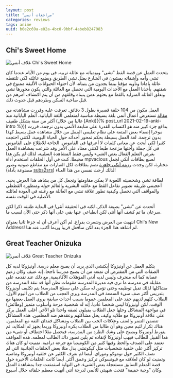 ```yaml
---
layout: post
title: "مراجعات أنمي"
categories: reviews
tags: anime
uuid: b0e2c69a-e02a-4bc0-9bbf-4abeb8247983
---
```


## Chi's Sweet Home

![غلاف أنمي Chi's Sweet Home](https://cdn.myanimelist.net/images/anime/6/7632.jpg)

يتحدث العمل عن قصة القط "تشي" ويومياته مع عائلة تربيه. في يوم من الأيام عندما كان تشي وأمه وأشقائه يمشون في الشارع يضل تشي الطريق ويضيع عائلته لكي تلتقطه عائلة يامادا وتأويه مؤقتا بينما يجدون من يتبناه، لأن احتواء الحيوانات الأليفة ممنوع في شقتهم. يأخذنا العمل مع الأحداث اليومية التي تحصل مع العائلة والتي يكون محورها تشي وتعلق العائلة المتزايد بالقط مع بحثهم عمن يتبناه وقلقهم من أن يتم اكتشاف أمرهم من قبل صاحبة السكن وطردهم قبل حدوث ذلك.

العمل مكون من 104 حلقة قصيرة بطول 3 دقائق. تعرفت عليه وقررت مشاهدته من [مقالة](https://japaneselevelup.com/5-anime-that-you-shouldnt-need-english-subtitles-to-watch/) تستعرض أعمال أنمي بلغة بسيطة مناسبة لمتعلمي اللغة اليابانية. أتعلم اليابانية منذ أكثر من سنة بشكل طفيف (غالبا من خلال [Anki]({% post_url 2021-02-19-anki-intro %})) بدافع جزء كبير منه هو اكتساب القدرة على متابعة الأنمي بدون ترجمة. قررت موخرا إضفاء بعض المتعة على نظام تعليمي الممل من خلال مشاهدة عمل بسيط كهذا بدون ترجمة. لغة العمل بسيطة بحكم تمحور أحداثه حول الحياة اليومية، لكنني احتجت كثيرا لكي أبحث عن معاني كلمات لا أعرفها في القاموس. الحاجة للاطلاع على القاموس في كل جملة وأختها مزعجة طبعا لكنني معتاد على الأمر وقد شرعت بمشاهدة العمل بغرض التعلم الفعال بعض الشيء وليس فقط المشاهدة السلبية، لذلك لم يكن هذا محبطا.
كنت في أول الحلقات استخدم أداة mpvacious لصنع بطاقات أنكي لجمل مختارة، لكن وجدت [رزمة أنكي جاهزة](https://ankiweb.net/shared/info/1810732231) تضم بطاقات لكل العبارات مع مقاطع صوتية وصور (مصنوعة بأداة [subs2srs](https://subs2srs.sourceforge.net/)) لذلك أرحت نفسي من هذا العناء!

لطافة تشي وشخصيته اللعوبة لا يمكن مقاومتها وتجعل كل من يشاهد هذا العرض يحبه. أعجبتني طريقة تصوير تفاعل القط مع عائلته البشرية والعالم حوله ومنظوره القططي والمواقف التي تحصل وكيفية تطور علاقة تشي مع العائلة مع رغبته في العودة لعائلته الأصلية في الوقت نفسه.

أتحدث عن "تشي" بصيغة الذكر، لكنه في الحقيقة أنثى! في البداية ظننته ذكرا لكن سرعان ما تم كشف أنها أنثى لكن انطباعي عنها بقي على أنها ذكر حتى الآن لسبب ما.

انتهيت من العرض وشعرت بفراغ. لم أكن أعرف أن له جزءا ثانيا بعنوان Chi's New Address! لم أشاهد هذا الجزء بعد لكن سأفعل قريبا وربما أكتب عنه هنا.

## Great Teacher Onizuka

![غلاف أنمي Great Teacher Onizuka](https://cdn.myanimelist.net/images/anime/13/11460.jpg)

يتكلم العمل عن أونيزوكا أيكتشي الذي يريد أن يصبح معلم درسة. أونيزوكا لديه كل الصفات التي من المفترض أن تمنعه من أن يصبح مدرسا ناجحا. إنه عنيف وكان زعيم عصابة كما أنه منحرف وليس لديه أدنى المؤهلات الأكاديمية. مع ذلك عند تقدمه على مقابلة في مدرسة ما ترى فيه مديرة المدرسة مقومات تظن أنها قد تنقذ المدرسة من مشاكلها لذلك تقبل توظيفه وحتى تؤمن له سكن على سطح المدرسة!
يتم تكليف أونيزوكا بتدريس أكثر صف سيء السمعة في المدرسة ويرى العجب من الطلاب من اليوم الأول.
الطلاب كلهم لديهم حقد على المعلمين عموما بسبب أحداث سابقة يروي العمل بعضها مع الوقت.
لكن أونيزوكا ليس شخصا عاديا. إنه له شخصية مرحة وأسلوب متميز (وطائش) في مواجهة المشاكل وحلها جعل الطلاب يميلون لصفه واحدا تلو الآخر.
أغلب العمل يركز على علاقة أونيزوكا مع طلابه وكيف يحل مشاكلهم وعقدهم ضد المعلمين. هذه المشاكل تتضمن التنمر والعنف وعلاقات الحب بين الطلاب ومشاكل فقدان الثقة مع المعلمين. هناك تكرار لثيم معين وهو أن طالبا من الطلاب يكره أونيزوكا وربما يجهز له المكايد، ثم يتورط أونيزوكا ويصبح على وشك الطرد من المدرسة، فيحصل مثلا اختطاف أو شيء من هذا القبيل للطالب فيهب أونيزوكا لإنقاذه ثم يلين تصور ذاك الطالب لمعلمه. هذه المواقف تعتمد على الصدف والحظ وفيها كثير من الكوميديا مع جرعة درامية.
تمنيت لو كان هناك تركيز أكثر على خلفية شخصيات مثل كيكوتشي بدل مثلا بعض الحلقات الجانبية التي لم تضف الكثير حول توموكو وموراي.
أيضا لم نعرف الكثير عن خلفية أونيزوكا وماضيه وتمنيت لو كان لعلاقته مع فيوتسوكي تركيز وعمق أكثر.
أيضا كانت الحلقات الأخيرة حول قصة المعلم السابق مستعجلة بعض الشيء.
في النهاية استمتعت جدا بمشاهدة العمل وكان "وجبة خفيفة" فتحت شهيتي للأنمي لدرجة أنني أنهيت معظم حلقاته خلال أسبوع.
